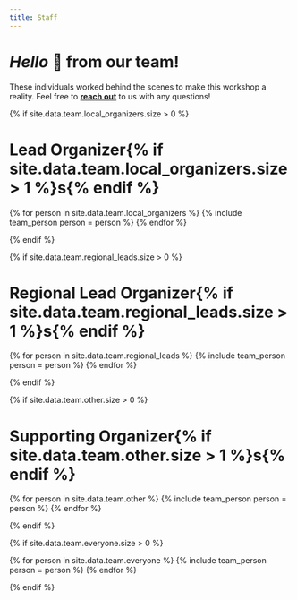 ```yaml
---
title: Staff
---
```

# *Hello* 👋 from our team!

These individuals worked behind the scenes to make this workshop a reality. Feel free to [**reach out**](mailto:easi-staff@googlegroups.com) to us with any questions!

{% if site.data.team.local_organizers.size > 0 %}
# Lead Organizer{% if site.data.team.local_organizers.size > 1 %}s{% endif %}

{% for person in site.data.team.local_organizers %}
{% include team_person person = person %}
{% endfor %}

{% endif %}

{% if site.data.team.regional_leads.size > 0 %}
# Regional Lead Organizer{% if site.data.team.regional_leads.size > 1 %}s{% endif %}

{% for person in site.data.team.regional_leads %}
{% include team_person person = person %}
{% endfor %}

{% endif %}

{% if site.data.team.other.size > 0 %}
# Supporting Organizer{% if site.data.team.other.size > 1 %}s{% endif %}

{% for person in site.data.team.other %}
{% include team_person person = person %}
{% endfor %}

{% endif %}

{% if site.data.team.everyone.size > 0 %}

{% for person in site.data.team.everyone %}
{% include team_person person = person %}
{% endfor %}

{% endif %}